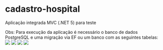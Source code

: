 # cadastro-hospital
Aplicação integrada MVC (.NET 5) para teste

Obs: Para execução da aplicação é necessário o banco de dados PostgreSQL e uma migração via EF ou um banco com as seguintes tabelas:
<img src="https://i.imgur.com/z4tb7gg.png">
<img src="https://i.imgur.com/Kwv1r8y.png">
<img src="https://i.imgur.com/Ki0TTE2.png">
<img src="https://i.imgur.com/BCLNNFc.png">
